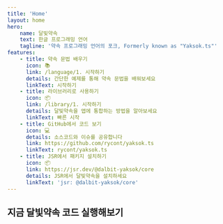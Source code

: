 ```yaml
---
title: 'Home'
layout: home
hero:
    name: 달빛약속
    text: 한글 프로그래밍 언어
    tagline: '약속 프로그래밍 언어의 포크, Formerly known as "Yaksok.ts"'
features:
    - title: 약속 문법 배우기
      icon: 📚
      link: /language/1. 시작하기
      details: 간단한 예제를 통해 약속 문법을 배워보세요
      linkText: 시작하기
    - title: 라이브러리로 사용하기
      icon: 📦
      link: /library/1. 시작하기
      details: 달빛약속을 앱에 통합하는 방법을 알아보세요
      linkText: 빠른 시작
    - title: GitHub에서 코드 보기
      icon: 💻
      details: 소스코드와 이슈를 공유합니다
      link: https://github.com/rycont/yaksok.ts
      linkText: rycont/yaksok.ts
    - title: JSR에서 패키지 설치하기
      icon: 📦
      link: https://jsr.dev/@dalbit-yaksok/core
      details: JSR에서 달빛약속을 설치하세요
      linkText: 'jsr: @dalbit-yaksok/core'
---
```


<script setup>

const DEFAULT_CODE = `약속, 키가 (키)cm이고 몸무게가 (몸무게)일 때 비만도
    결과: 몸무게 / (키 / 100 * 키 / 100)

내_이름: ""
비만도: 키가 (170 + 내_이름)cm이고 몸무게가 (70)일 때 비만도 # 주석입니다

비만도 보여주기
비만도 보여줄까말까`

const codeFromUrl = (globalThis.location && new URL(globalThis.location.href).searchParams.get('code')) || DEFAULT_CODE
</script>

## 지금 달빛약속 코드 실행해보기

<code-runner id="demo-code-runner" :code="codeFromUrl" />
